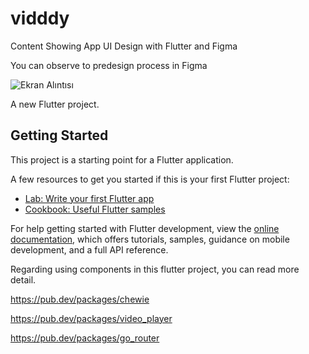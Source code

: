# vidddy

Content Showing App UI Design with Flutter and Figma

You can observe to predesign process in Figma

![Ekran Alıntısı](https://user-images.githubusercontent.com/105917287/209137419-3395d442-8bb1-4075-9036-663fd50bb79e.PNG)

A new Flutter project.

## Getting Started

This project is a starting point for a Flutter application.

A few resources to get you started if this is your first Flutter project:

- [Lab: Write your first Flutter app](https://docs.flutter.dev/get-started/codelab)
- [Cookbook: Useful Flutter samples](https://docs.flutter.dev/cookbook)

For help getting started with Flutter development, view the
[online documentation](https://docs.flutter.dev/), which offers tutorials,
samples, guidance on mobile development, and a full API reference.


Regarding using components in this flutter project, you can read more detail.

https://pub.dev/packages/chewie

https://pub.dev/packages/video_player

https://pub.dev/packages/go_router
